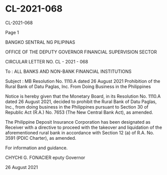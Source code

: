 # CL-2021-068

CL-2021-068

Page 1

BANGKO SENTRAL NG PILIPINAS

OFFICE OF THE DEPUTY GOVERNOR FINANCIAL SUPERVISION SECTOR

CIRCULAR LETTER NO. CL - 2021 - 068

To : ALL BANKS AND NON-BANK FINANCIAL INSTITUTIONS

Subject : MB Resolution No. 1110.A dated 26 August 2021 Prohibition of the Rural Bank of Datu Paglas, Inc. From Doing Business in the Philippines

Notice is hereby given that the Monetary Board, in its Resolution No. 1110.A dated 26 August 2021, decided to prohibit the Rural Bank of Datu Paglas, Inc., from doing business in the Philippines pursuant to Section 30 of Republic Act (R.A.) No. 7653 (The New Central Bank Act), as amended.

The Philippine Deposit Insurance Corporation has been designated as Receiver with a directive to proceed with the takeover and liquidation of the aforementioned rural bank in accordance with Section 12 (a) of R.A. No. 3591 (PDIC Charter), as amended.

For information and guidance.

CHYCHI G. FONACIER eputy Governor

26 August 2021
